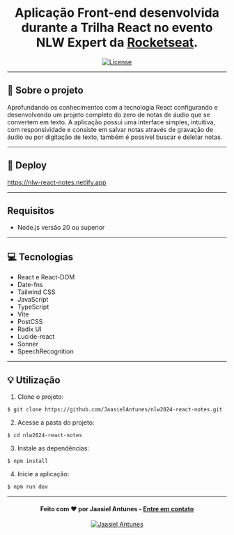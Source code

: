 <h1 align="center">
  Aplicação Front-end desenvolvida durante a Trilha React no evento NLW Expert da <a href="https://app.rocketseat.com.br/home">Rocketseat</a>.
</h1>

<p align="center">
  <a href="LICENSE"><img  src="https://img.shields.io/github/license/Ileriayo/markdown-badges?style=for-the-badge" alt="License"></a>
</p>

---

## 📁 Sobre o projeto

Aprofundando os conhecimentos com a tecnologia React configurando e desenvolvendo um projeto completo do zero de notas de áudio que se convertem em texto.
A aplicação possui uma interface simples, intuitiva, com responsividade e consiste em salvar notas através de gravação de áudio ou por digitação de texto,
também é possível buscar e deletar notas.

---

## 🔗 Deploy
https://nlw-react-notes.netlify.app

---

## Requisitos

- Node.js versão 20 ou superior

---

## 💻 Tecnologias

- React e React-DOM
- Date-fns
- Tailwind CSS
- JavaScript
- TypeScript
- Vite
- PostCSS
- Radix UI
- Lucide-react
- Sonner
- SpeechRecognition

---

## 💡 Utilização
1. Clone o projeto:

```
$ git clone https://github.com/JaasielAntunes/nlw2024-react-notes.git
```

2. Acesse a pasta do projeto:

```
$ cd nlw2024-react-notes
```

3. Instale as dependências:

```
$ npm install
```

4. Inicie a aplicação:

```
$ npm run dev
```

---

<h4 align="center">
  Feito com ❤️ por Jaasiel Antunes - <a href="mailto:contato.jaasiel@gmail.com.com">Entre em contato</a>
</h4>

<p align="center">
  <a href="https://www.linkedin.com/in/jaasiel-antunes-1517b41bb">
    <img alt="Jaasiel Antunes" src="https://img.shields.io/badge/LinkedIn-Jaasiel-0e76a8?style=flat&logoColor=white&logo=linkedin">
  </a>
</p>
